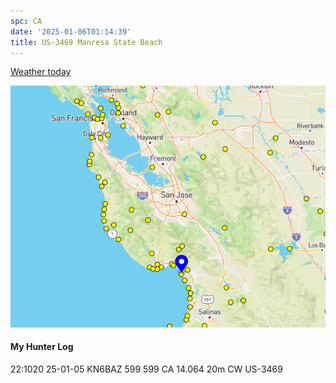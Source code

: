 ```yaml
---
spc: CA
date: '2025-01-06T01:14:39'
title: US-3469 Manresa State Beach
---
```


[Weather today](https://weawow.com/c5393052)


![pasted_image.png](/static/pasted_image_0051.png)

#### My Hunter Log
22:1020    25-01-05    KN6BAZ    599    599    CA    14.064    20m    CW    US-3469